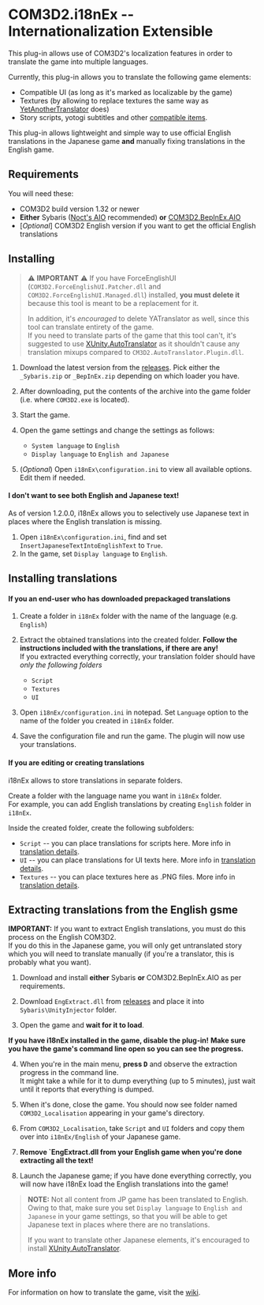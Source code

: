 # COM3D2.i18nEx -- Internationalization Extensible

This plug-in allows use of COM3D2's localization features in order to translate the game into multiple languages.

Currently, this plug-in allows you to translate the following game elements:

* Compatible UI (as long as it's marked as localizable by the game)
* Textures (by allowing to replace textures the same way as [YetAnotherTranslator](https://github.com/denikson/CM3D2.YATranslator) does)
* Story scripts, yotogi subtitles and other [compatible items]([#translation-details](https://github.com/denikson/COM3D2.i18nEx/wiki/How-to-translate)).

This plug-in allows lightweight and simple way to use official English translations in the Japanese game 
**and** manually fixing translations in the English game. 

## Requirements

You will need these:

* COM3D2 build version 1.32 or newer
* **Either** Sybaris ([Noct's AIO](https://custommaid3d2.com/index.php?downloads/noctsouls-sybaris-for-com3d2.63/) recommended) **or** [COM3D2.BepInEx.AIO](https://github.com/NeighTools/COM3D2.BepInEx.AIO)
* [*Optional*] COM3D2 English version if you want to get the official English translations

## Installing

> ⚠️ **IMPORTANT** ⚠️
> If you have ForceEnglishUI (`COM3D2.ForceEnglishUI.Patcher.dll` and `COM3D2.ForceEnglishUI.Managed.dll`) installed, **you must delete it** 
> because this tool is meant to be a replacement for it.
>  
> In addition, it's *encouraged* to delete YATranslator as well, since this tool can translate
> entirety of the game.  
> If you need to translate parts of the game that this tool can't, it's suggested to use
> [XUnity.AutoTranslator](https://github.com/bbepis/XUnity.AutoTranslator/) as it shouldn't cause any
> translation mixups compared to `CM3D2.AutoTranslator.Plugin.dll`.

1. Download the latest version from the [releases](https://github.com/denikson/COM3D2.i18nEx/releases). Pick either the `_Sybaris.zip` or `_BepInEx.zip` depending on which loader you have.

2. After downloading, put the contents of the archive into the game folder (i.e. where `COM3D2.exe` is located).  

3. Start the game. 

4. Open the game settings and change the settings as follows:
    
    * `System language` to `English`
    * `Display language` to `English and Japanese`

4. (*Optional*) Open `i18nEx\configuration.ini` to view all available options. Edit them if needed.

#### I don't want to see both English and Japanese text! 

As of version 1.2.0.0, i18nEx allows you to selectively use Japanese text in places where the English translation is missing. 

1. Open `i18nEx\configuration.ini`, find and set `InsertJapaneseTextIntoEnglishText` to `True`.
2.  In the game, set `Display language` to `English`.

## Installing translations

#### If you an end-user who has downloaded prepackaged translations

1. Create a folder in `i18nEx` folder with the name of the language (e.g. `English`)
2. Extract the obtained translations into the created folder. **Follow the instructions included with the translations, if there are any!**  
    If you extracted everything correctly, your translation folder should have *only the following folders*
    
    * `Script`
    * `Textures`
    * `UI`
3. Open `i18nEx/configuration.ini` in notepad. Set `Language` option to the name of the folder you created in `i18nEx` folder. 
4. Save the configuration file and run the game. The plugin will now use your translations. 

#### If you are editing or creating translations 

i18nEx allows to store translations in separate folders.

Create a folder with the language name you want in `i18nEx` folder.  
For example, you can add English translations by creating `English` folder in `i18nEx`.

Inside the created folder, create the following subfolders:

* `Script` -- you can place translations for scripts here. More info in [translation details](https://github.com/denikson/COM3D2.i18nEx/wiki/How-to-translate).
* `UI` -- you can place translations for UI texts here. More info in [translation details](https://github.com/denikson/COM3D2.i18nEx/wiki/How-to-translate).
* `Textures` -- you can place textures here as .PNG files. More info in [translation details](https://github.com/denikson/COM3D2.i18nEx/wiki/How-to-translate).

## Extracting translations from the English gsme

**IMPORTANT:** If you want to extract English translations, you must do this process on the English COM3D2.  
If you do this in the Japanese game, you will only get untranslated story which you will need to translate manually 
(if you're a translator, this is probably what you want).  

1. Download and install **either** Sybaris **or** COM3D2.BepInEx.AIO as per requirements. 

2. Download `EngExtract.dll` from [releases](https://github.com/denikson/COM3D2.i18nEx/releases) and place it into `Sybaris\UnityInjector` folder.  

3. Open the game and **wait for it to load**.

**If you have i18nEx installed in the game, disable the plug-in!**
**Make sure you have the game's command line open so you can see the progress.** 

4. When you're in the main menu, **press <kbd>D</kbd>** and observe the extraction progress in the command line.  
It might take a while for it to dump everything (up to 5 minutes), just wait until it reports that everything is dumped.

5. When it's done, close the game. You should now see folder named `COM3D2_Localisation` appearing in your game's directory.  

6. From `COM3D2_Localisation`, take `Script` and `UI` folders and copy them over into `i18nEx/English` of your Japanese game. 

7. **Remove `EngExtract.dll from your English game when you're done extracting all the text!**

8. Launch the Japanese game; if you have done everything correctly, you will now have i18nEx load the English translations into the game!

> **NOTE:**
> Not all content from JP game has been translated to English.  
> Owing to that, make sure you set `Display language` to `English and Japanese` in your game settings, 
> so that you will be able to get Japanese text in places where there are no translations.  
> 
> If you want to translate other Japanese elements, it's encouraged to install [XUnity.AutoTranslator](https://github.com/bbepis/XUnity.AutoTranslator/).

## More info

For information on how to translate the game, visit the [wiki](https://github.com/denikson/COM3D2.i18nEx/wiki/How-to-translate).
